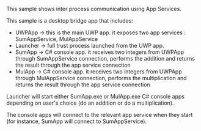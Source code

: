 This sample shows inter process communication using App Services. 

This sample is a desktop bridge app that includes:
* UWPApp -> this is the main UWP app. it exposes two app services : SumAppService, MulAppService
* Launcher -> full trust process launched from the UWP app. 
* SumApp -> C# console app. it receives two integers from UWPApp through SumAppService connection, performs the addition and returns the result through the app service connection
* MulApp -> C# console app. it receives two integers from UWPApp through MulAppService connection, performs the multiplication and returns the result through the app service connection

Launcher will start either SumApp.exe or MulApp.exe C# console apps depending on user's choice (do an addition or do a multiplication).

The console	apps will connect to the relevant app service when they start (for instance, SumApp will connect to SumAppService).


